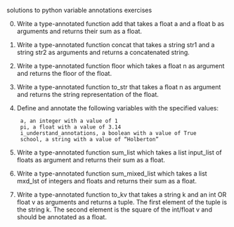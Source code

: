 solutions to python variable annotations exercises

0. Write a type-annotated function add that takes a float a and a float b as arguments and returns their sum as a float.

1. Write a type-annotated function concat that takes a string str1 and a string str2 as arguments and returns a concatenated string.

2. Write a type-annotated function floor which takes a float n as argument and returns the floor of the float.

3. Write a type-annotated function to_str that takes a float n as argument and returns the string representation of the float.

4. Define and annotate the following variables with the specified values:

        a, an integer with a value of 1
        pi, a float with a value of 3.14
        i_understand_annotations, a boolean with a value of True
        school, a string with a value of “Holberton”

5. Write a type-annotated function sum_list which takes a list input_list of floats as argument and returns their sum as a float.

6. Write a type-annotated function sum_mixed_list which takes a list mxd_lst of integers and floats and returns their sum as a float.

7. Write a type-annotated function to_kv that takes a string k and an int OR float v as arguments and returns a tuple. The first element of the tuple is the string k. The second element is the square of the int/float v and should be annotated as a float.

